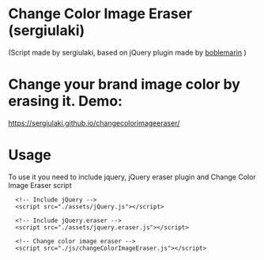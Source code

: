 # Change Color Image Eraser (sergiulaki)
(Script made by sergiulaki, based on jQuery plugin made by [boblemarin](https://github.com/boblemarin/jQuery.eraser) )
# Change your brand image color by erasing it. Demo:
https://sergiulaki.github.io/changecolorimageeraser/

# Usage
To use it you need to include jquery, jQuery eraser plugin and Change Color Image Eraser script

```
  <!-- Include jQuery -->
  <script src="./assets/jQuery.js"></script>

  <!-- Include jQuery.eraser -->
  <script src="./assets/jquery.eraser.js"></script>

  <!-- Change color image eraser -->
  <script src="./js/changeColorImageEraser.js"></script>
```
